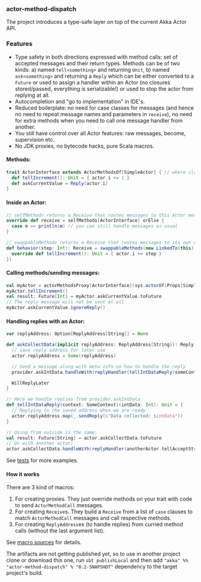 ### actor-method-dispatch

The project introduces a type-safe layer on top of the current Akka Actor API.

### Features

  - Type safety in both directions expressed with method calls: set of accepted messages and their return types. Methods can be of two kinds: a) named `tell<something>` and returning `Unit`, b) named `ask<something>` and returning a `Reply` which can be either converted to a `Future` or used to assign a handler within an Actor (no closures stored/passed, everything is serializable!) or used to stop the actor from replying at all.
  - Autocompletion and "go to implementation" in IDE's.
  - Reduced boilerplate: no need for case classes for messages (and hence no need to repeat message names and parameters in `receive`), no need for extra methods when you need to call one message handler from another.
  - You still have control over all Actor features: raw messages, become, supervision etc.
  - No JDK proxies, no bytecode hacks, pure Scala macros.

#### Methods:
```scala
trait ActorInterface extends ActorMethodsOf[SimpleActor] { // where class SimpleActor extends Actor
  def tellIncrement(): Unit = { actor.i += 1 }
  def askCurrentValue = Reply(actor.i)
}
```

#### Inside an Actor:
```scala
// selfMethods returns a Receive that routes messages to this Actor method calls
override def receive = selfMethods[ActorInterface] orElse {
  case m => println(m) // you can still handle messages as usual
}

// swappableMethods returns a Receive that routes messages to its own copy of ActorMethods
def behavior(step: Int): Receive = swappableMethods(new LinkedTo(this) with ActorInterface {
  override def tellIncrement(): Unit = { actor.i += step }
})
```

#### Calling methods/sending messages:
```scala
val myActor = actorMethodsProxy[ActorInterface](sys.actorOf(Props[SimpleActor]))
myActor.tellIncrement()
val result: Future[Int] = myActor.askCurrentValue.toFuture
// The reply message will not be sent at all
myActor.askCurrentValue.ignoreReply()
```

#### Handling replies with an Actor:
```scala
var replyAddress: Option[ReplyAddress[String]] = None

def askCollectData(implicit replyAddress: ReplyAddress[String]): Reply[String] = {
  // save reply address for later use
  actor.replyAddress = Some(replyAddress)

  // Send a message along with meta info on how to handle the reply
  provider.askIntData.handleWith(replyHandler(tellIntDataReply(someContext)))

  WillReplyLater
}

// Here we handle replies from provider.askIntData
def tellIntDataReply(context: SomeContext)(intData: Int): Unit = {
  // Replying to the saved address when we are ready
  actor.replyAddress.map(_.sendReply(s"Data collected: $intData"))
}

// Using from outside is the same:
val result: Future[String] = actor.askCollectData.toFuture
// Or with another actor:
actor.askCollectData.handleWith(replyHandler(anotherActor.tellAcceptStringData))
```

See [tests](https://github.com/ojow/actor-method-dispatch/blob/master/src/test/scala/ojow/actor) for more examples.

#### How it works
There are 3 kind of macros:
  1. For creating proxies. They just override methods on your trait with code to send `ActorMethodCall` messages.
  2. For creating `Receive`s. They build a `Receive` from a list of `case` clauses to match `ActorMethodCall` messages and call respective methods.
  3. For creating `ReplyAddress`es (to handle replies) from curried method calls (without the last argument list).

See [macro sources](https://github.com/ojow/actor-method-dispatch/blob/master/macro/src/main/scala/ojow/actor) for details.

The artifacts are not getting published yet, so to use in another project clone or download this one, run `sbt publishLocal` and then add `"akka" %% "actor-method-dispatch" % "0.2-SNAPSHOT"` dependency to the target project's build.


